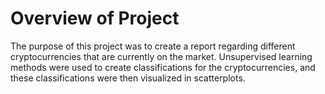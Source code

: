 # Overview of Project
The purpose of this project was to create a report regarding different cryptocurrencies that are currently on the market.  Unsupervised learning methods were used to create classifications for the cryptocurrencies, and these classifications were then visualized in scatterplots.  

